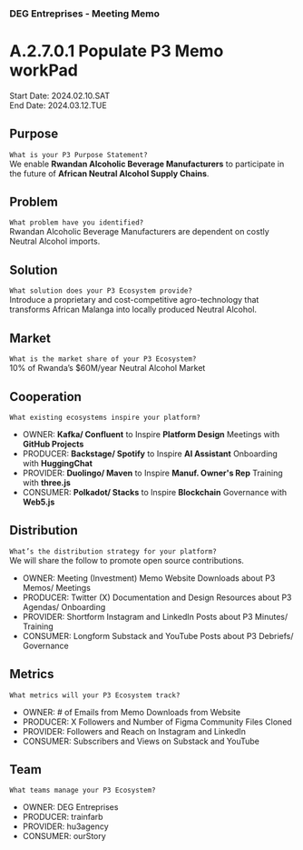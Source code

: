 ### DEG Entreprises - Meeting Memo
# A.2.7.0.1 Populate P3 Memo workPad
Start Date: 2024.02.10.SAT  
End Date: 2024.03.12.TUE

## Purpose
`What is your P3 Purpose Statement?`  
We enable **Rwandan Alcoholic Beverage Manufacturers** to participate in the future of **African Neutral Alcohol Supply Chains**.

## Problem
`What problem have you identified?`  
Rwandan Alcoholic Beverage Manufacturers are dependent on costly Neutral Alcohol imports.

## Solution
`What solution does your P3 Ecosystem provide?`  
Introduce a proprietary and cost-competitive agro-technology that transforms African Malanga into locally produced Neutral Alcohol.

## Market
`What is the market share of your P3 Ecosystem?`  
10% of Rwanda’s $60M/year Neutral Alcohol Market

## Cooperation
`What existing ecosystems inspire your platform?`  
- OWNER: **Kafka/ Confluent** to Inspire **Platform Design** Meetings with **GitHub Projects** 
- PRODUCER: **Backstage/ Spotify** to Inspire **AI Assistant** Onboarding with **HuggingChat**
- PROVIDER: **Duolingo/ Maven** to Inspire **Manuf. Owner's Rep** Training with **three.js**
- CONSUMER: **Polkadot/ Stacks** to Inspire **Blockchain** Governance with **Web5.js**

## Distribution
`What’s the distribution strategy for your platform?`  
We will share the follow to promote open source contributions.
- OWNER: Meeting (Investment) Memo Website Downloads about P3 Memos/ Meetings
- PRODUCER: Twitter (X) Documentation and Design Resources about P3 Agendas/ Onboarding
- PROVIDER: Shortform Instagram and LinkedIn Posts about P3 Minutes/ Training
- CONSUMER: Longform Substack and YouTube Posts about P3 Debriefs/ Governance

## Metrics
`What metrics will your P3 Ecosystem track?`  
- OWNER: # of Emails from Memo Downloads from Website
- PRODUCER: X Followers and Number of Figma Community Files Cloned
- PROVIDER: Followers and Reach on Instagram and LinkedIn
- CONSUMER: Subscribers and Views on Substack and YouTube

## Team
`What teams manage your P3 Ecosystem?`  
- OWNER: DEG Entreprises 
- PRODUCER: trainfarb  
- PROVIDER: hu3agency  
- CONSUMER: ourStory
